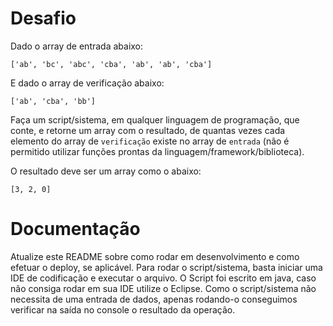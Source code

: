 # Desafio

Dado o array de entrada abaixo:

`['ab', 'bc', 'abc', 'cba', 'ab', 'ab', 'cba']`

E dado o array de verificação abaixo:

`['ab', 'cba', 'bb']`

Faça um script/sistema, em qualquer linguagem de programação, que conte, e retorne um array com o resultado, de quantas vezes cada elemento do array de `verificação` existe no array de `entrada` (não é permitido utilizar funções prontas da linguagem/framework/biblioteca).

O resultado deve ser um array como o abaixo:

`[3, 2, 0]`

# Documentação

Atualize este README sobre como rodar em desenvolvimento e como efetuar o deploy, se aplicável.
Para rodar o script/sistema, basta iniciar uma IDE de codificação e executar o arquivo. O Script foi escrito em java, caso não consiga rodar em sua IDE utilize o Eclipse.
Como o script/sistema não necessita de uma entrada de dados, apenas rodando-o conseguimos verificar na saída no console o resultado da operação. 
